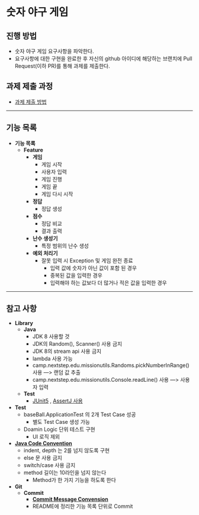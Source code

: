 # 숫자 야구 게임
## 진행 방법
* 숫자 야구 게임 요구사항을 파악한다.
* 요구사항에 대한 구현을 완료한 후 자신의 github 아이디에 해당하는 브랜치에 Pull Request(이하 PR)를 통해 과제를 제출한다.

## 과제 제출 과정
* [과제 제출 방법](https://github.com/next-step/nextstep-docs/tree/master/precourse)
-- --
## 기능 목록
* **기능 목록**
    * **Feature**
      * **게임**
        * 게임 시작
        * 사용자 입력  
        * 게임 진행
        * 게임 끝
        * 게임 다시 시작   
      * **정답**
        * 정답 생성
      * **점수**
        * 정답 비교
        * 결과 출력  
      * **난수 생성기**
        * 특정 범위의 난수 생성
      * **예외 처리기**  
          * 잘못 입력 시 Exception 및 게임 완전 종료
            * 입력 값에 숫자가 아닌 값이 포함 된 경우
            * 중복된 값을 입력한 경우
            * 입력해야 하는 값보다 더 많거나 적은 값을 입력한 경우
-- --
## 참고 사항
* **Library**
    * **Java**
        * JDK 8 사용할 것
        * JDK의 Random(), Scanner() 사용 금지
        * JDK 8의 stream api 사용 금지
        * lambda 사용 가능
        * camp.nextstep.edu.missionutils.Randoms.pickNumberInRange() 사용 —> 랜덤 값 추출
        * camp.nextstep.edu.missionutils.Console.readLine() 사용 —> 사용자 입력
    * **Test**
        * [JUnit5](https://www.baeldung.com/parameterized-tests-junit-5) , [AssertJ 사용](https://joel-costigliola.github.io/assertj/assertj-core-features-highlight.html#exception-assertion)
* **Test**
    * baseBall.ApplicationTest 의 2개 Test Case 성공
        * 별도 Test Case 생성 가능
    * Doamin Logic 단위 테스트 구현
        * UI 로직 제외
* **[Java Code Convention](https://github.com/woowacourse/woowacourse-docs/tree/master/styleguide/java)**
    * indent, depth 는 2를 넘지 않도록 구현
    * else 문 사용 금지
    * switch/case 사용 금지
    * method 길이는 10라인을 넘지 않는다
        * Method가 한 가지 기능을 하도록 한다
* **Git**
    * **Commit**
        * **[Commit Message Convension](https://gist.github.com/stephenparish/9941e89d80e2bc58a153)**
        * README에 정리한 기능 목록 단위로 Commit
